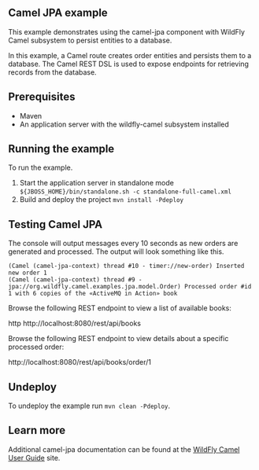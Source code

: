 Camel JPA example
-----------------

This example demonstrates using the camel-jpa component with WildFly Camel subsystem to persist entities to a database.

In this example, a Camel route creates order entities and persists them to a database. The Camel REST DSL is used to expose endpoints for
retrieving records from the database.

Prerequisites
-------------

* Maven
* An application server with the wildfly-camel subsystem installed

Running the example
-------------------

To run the example.

1. Start the application server in standalone mode `${JBOSS_HOME}/bin/standalone.sh -c standalone-full-camel.xml`
2. Build and deploy the project `mvn install -Pdeploy`

Testing Camel JPA
-----------------

The console will output messages every 10 seconds as new orders are generated and processed. The output
will look something like this.

```
(Camel (camel-jpa-context) thread #10 - timer://new-order) Inserted new order 1
(Camel (camel-jpa-context) thread #9 - jpa://org.wildfly.camel.examples.jpa.model.Order) Processed order #id 1 with 6 copies of the «ActiveMQ in Action» book
```

Browse the following REST endpoint to view a list of available books:

http http://localhost:8080/rest/api/books

Browse the following REST endpoint to view details about a specific processed order:

http://localhost:8080/rest/api/books/order/1

Undeploy
--------

To undeploy the example run `mvn clean -Pdeploy`.

Learn more
----------

Additional camel-jpa documentation can be found at the [WildFly Camel User Guide](http://wildfly-extras.github.io/wildfly-camel/#_camel_jpa) site.
